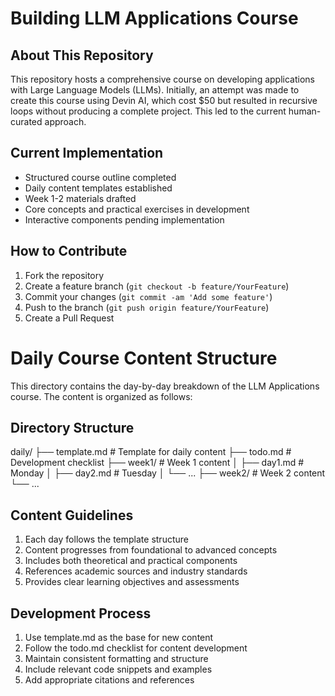 # Building LLM Applications Course

## About This Repository
This repository hosts a comprehensive course on developing applications with Large Language Models (LLMs). Initially, an attempt was made to create this course using Devin AI, which cost $50 but resulted in recursive loops without producing a complete project. This led to the current human-curated approach.

## Current Implementation
- Structured course outline completed
- Daily content templates established
- Week 1-2 materials drafted
- Core concepts and practical exercises in development
- Interactive components pending implementation

## How to Contribute
1. Fork the repository
2. Create a feature branch (`git checkout -b feature/YourFeature`)
3. Commit your changes (`git commit -am 'Add some feature'`)
4. Push to the branch (`git push origin feature/YourFeature`)
5. Create a Pull Request

# Daily Course Content Structure

This directory contains the day-by-day breakdown of the LLM Applications course. The content is organized as follows:

## Directory Structure
daily/
├── template.md          # Template for daily content
├── todo.md             # Development checklist
├── week1/             # Week 1 content
│   ├── day1.md        # Monday
│   ├── day2.md        # Tuesday
│   └── ...
├── week2/             # Week 2 content
└── ...

## Content Guidelines
1. Each day follows the template structure
2. Content progresses from foundational to advanced concepts
3. Includes both theoretical and practical components
4. References academic sources and industry standards
5. Provides clear learning objectives and assessments

## Development Process
1. Use template.md as the base for new content
2. Follow the todo.md checklist for content development
3. Maintain consistent formatting and structure
4. Include relevant code snippets and examples
5. Add appropriate citations and references

